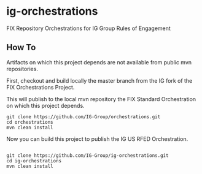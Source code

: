 # ig-orchestrations
FIX Repository Orchestrations for IG Group Rules of Engagement

## How To
Artifacts on which this project depends are not available from public mvn repositories.

First, checkout and build locally the master branch from the IG fork of the FIX Orchestrations Project.

This will publish to the local mvn repository the FIX Standard Orchestration on which this project depends.

```
git clone https://github.com/IG-Group/orchestrations.git
cd orchestrations
mvn clean install
```

Now you can build this project to publish the IG US RFED Orchestration.
```

git clone https://github.com/IG-Group/ig-orchestrations.git
cd ig-orchestrations
mvn clean install
```
